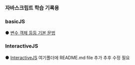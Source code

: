 ### 자바스크립트 학습 기록용

### basicJS 
● [변수 객체 등등 기본 문법](https://github.com/KimMyeongSu/JS/blob/main/CodeitJS/basicJS/)

### InteractiveJS 
● [InteractiveJS](https://github.com/KimMyeongSu/JS/blob/main/CodeitJS/basicJS/)
여기폴더에 README.md file 추가 추후 수정 필요





